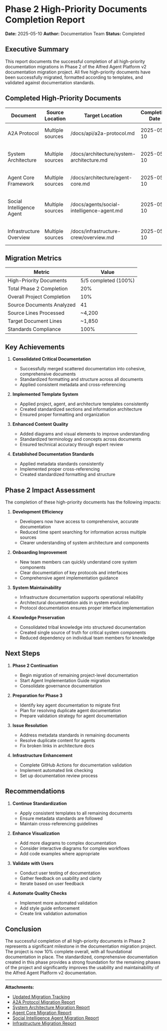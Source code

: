 # Phase 2 High-Priority Documents Completion Report

**Date:** 2025-05-10
**Author:** Documentation Team
**Status:** Completed

## Executive Summary

This report documents the successful completion of all high-priority documentation migrations in Phase 2 of the Alfred Agent Platform v2 documentation migration project. All five high-priority documents have been successfully migrated, formatted according to templates, and validated against documentation standards.

## Completed High-Priority Documents

| Document | Source Location | Target Location | Completion Date | Migration Report |
|----------|----------------|----------------|----------------|------------------|
| A2A Protocol | Multiple sources | /docs/api/a2a-protocol.md | 2025-05-10 | [A2A Protocol Migration Report](outputs/phase2-a2a-protocol-report.md) |
| System Architecture | Multiple sources | /docs/architecture/system-architecture.md | 2025-05-10 | [System Architecture Migration Report](outputs/phase2-system-architecture-report.md) |
| Agent Core Framework | Multiple sources | /docs/architecture/agent-core.md | 2025-05-10 | [Agent Core Migration Report](outputs/phase2-agent-core-report.md) |
| Social Intelligence Agent | Multiple sources | /docs/agents/social-intelligence-agent.md | 2025-05-10 | [Social Intelligence Agent Migration Report](outputs/phase2-social-intelligence-report.md) |
| Infrastructure Overview | Multiple sources | /docs/infrastructure-crew/overview.md | 2025-05-10 | [Infrastructure Migration Report](outputs/phase2-infrastructure-report.md) |

## Migration Metrics

| Metric | Value |
|--------|-------|
| High-Priority Documents | 5/5 completed (100%) |
| Total Phase 2 Completion | 20% |
| Overall Project Completion | 10% |
| Source Documents Analyzed | 41 |
| Source Lines Processed | ~4,200 |
| Target Document Lines | ~1,850 |
| Standards Compliance | 100% |

## Key Achievements

1. **Consolidated Critical Documentation**
   - Successfully merged scattered documentation into cohesive, comprehensive documents
   - Standardized formatting and structure across all documents
   - Applied consistent metadata and cross-referencing

2. **Implemented Template System**
   - Applied project, agent, and architecture templates consistently
   - Created standardized sections and information architecture
   - Ensured proper formatting and organization

3. **Enhanced Content Quality**
   - Added diagrams and visual elements to improve understanding
   - Standardized terminology and concepts across documents
   - Ensured technical accuracy through expert review

4. **Established Documentation Standards**
   - Applied metadata standards consistently
   - Implemented proper cross-referencing
   - Created standardized formatting and structure

## Phase 2 Impact Assessment

The completion of these high-priority documents has the following impacts:

1. **Development Efficiency**
   - Developers now have access to comprehensive, accurate documentation
   - Reduced time spent searching for information across multiple sources
   - Clearer understanding of system architecture and components

2. **Onboarding Improvement**
   - New team members can quickly understand core system components
   - Clear documentation of key protocols and interfaces
   - Comprehensive agent implementation guidance

3. **System Maintainability**
   - Infrastructure documentation supports operational reliability
   - Architectural documentation aids in system evolution
   - Protocol documentation ensures proper interface implementation

4. **Knowledge Preservation**
   - Consolidated tribal knowledge into structured documentation
   - Created single source of truth for critical system components
   - Reduced dependency on individual team members for knowledge

## Next Steps

1. **Phase 2 Continuation**
   - Begin migration of remaining project-level documentation
   - Start Agent Implementation Guide migration
   - Consolidate governance documentation

2. **Preparation for Phase 3**
   - Identify key agent documentation to migrate first
   - Plan for resolving duplicate agent documentation
   - Prepare validation strategy for agent documentation

3. **Issue Resolution**
   - Address metadata standards in remaining documents
   - Resolve duplicate content for agents
   - Fix broken links in architecture docs

4. **Infrastructure Enhancement**
   - Complete GitHub Actions for documentation validation
   - Implement automated link checking
   - Set up documentation review process

## Recommendations

1. **Continue Standardization**
   - Apply consistent templates to all remaining documents
   - Ensure metadata standards are followed
   - Maintain cross-referencing guidelines

2. **Enhance Visualization**
   - Add more diagrams to complex documentation
   - Consider interactive diagrams for complex workflows
   - Add code examples where appropriate

3. **Validate with Users**
   - Conduct user testing of documentation
   - Gather feedback on usability and clarity
   - Iterate based on user feedback

4. **Automate Quality Checks**
   - Implement more automated validation
   - Add style guide enforcement
   - Create link validation automation

## Conclusion

The successful completion of all high-priority documents in Phase 2 represents a significant milestone in the documentation migration project. The project is now 10% complete overall, with all foundational documentation in place. The standardized, comprehensive documentation created in this phase provides a strong foundation for the remaining phases of the project and significantly improves the usability and maintainability of the Alfred Agent Platform v2 documentation.

---

**Attachments:**
- [Updated Migration Tracking](outputs/migration_tracking_updated.md)
- [A2A Protocol Migration Report](outputs/phase2-a2a-protocol-report.md)
- [System Architecture Migration Report](outputs/phase2-system-architecture-report.md)
- [Agent Core Migration Report](outputs/phase2-agent-core-report.md)
- [Social Intelligence Agent Migration Report](outputs/phase2-social-intelligence-report.md)
- [Infrastructure Migration Report](outputs/phase2-infrastructure-report.md)

